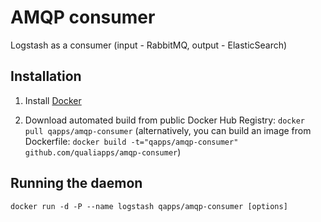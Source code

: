 AMQP consumer
==============
Logstash as a consumer (input - RabbitMQ, output - ElasticSearch)

Installation
--------------

1. Install [Docker](https://www.docker.com)

2. Download automated build from public Docker Hub Registry: `docker pull qapps/amqp-consumer`
(alternatively, you can build an image from Dockerfile: `docker build -t="qapps/amqp-consumer" github.com/qualiapps/amqp-consumer`)

Running the daemon
-----------------

`docker run -d -P --name logstash qapps/amqp-consumer [options]`

